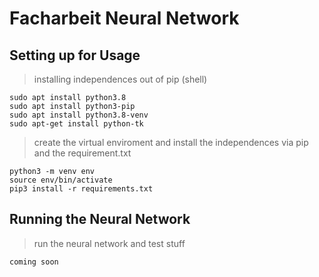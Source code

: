 # Facharbeit Neural Network
## Setting up for Usage
> installing independences out of pip (shell)
```
sudo apt install python3.8
sudo apt install python3-pip
sudo apt install python3.8-venv
sudo apt-get install python-tk
```
>create the virtual enviroment and install the independences via pip and the requirement.txt
```
python3 -m venv env
source env/bin/activate
pip3 install -r requirements.txt
```
## Running the Neural Network
>run the neural network and test stuff
```
coming soon
```
